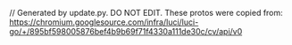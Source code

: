 // Generated by update.py. DO NOT EDIT.
These protos were copied from:
https://chromium.googlesource.com/infra/luci/luci-go/+/895bf598005876bef4b9b69f71f4330a111de30c/cv/api/v0
